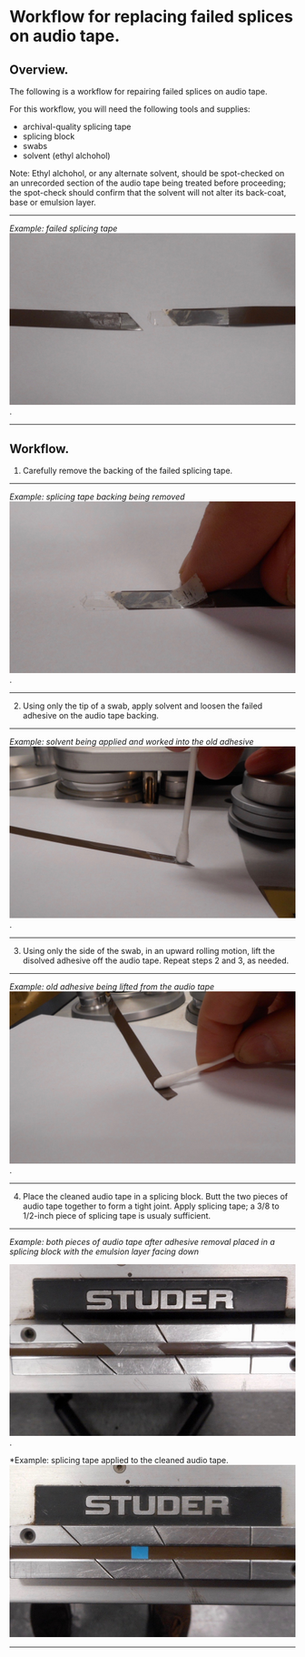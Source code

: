 # Workflow for replacing failed splices on audio tape. 

## Overview. 
The following is a workflow for repairing failed splices on audio tape.  

For this workflow, you will need the following tools and supplies:

  * archival-quality splicing tape  
  * splicing block  
  * swabs  
  * solvent (ethyl alchohol)  



Note: Ethyl alchohol, or any alternate solvent, should be spot-checked on an unrecorded section of the audio tape being treated before proceeding; the spot-check should confirm that the solvent will not alter its back-coat, base or emulsion layer. 
  

---
*Example: failed splicing tape*  
![](splice_1.jpg). 

---
## Workflow. 
1) Carefully remove the backing of the failed splicing tape.  


---  
*Example: splicing tape backing being removed* 
![](splice_2.jpg). 

---

2) Using only the tip of a swab, apply solvent and loosen the failed adhesive on the audio tape backing.  

---
*Example: solvent being applied and worked into the old adhesive*  
![](splice_3.jpg).   

---

3) Using only the side of the swab, in an upward rolling motion, lift the disolved adhesive off the audio tape.  Repeat steps 2 and 3, as needed.

---
*Example: old adhesive being lifted from the audio tape*  
![](splice_4.jpg).  

---
4) Place the cleaned audio tape in a splicing block.  Butt the two pieces of audio tape together to form a tight joint. Apply splicing tape; a 3/8 to 1/2-inch piece of splicing tape is usualy sufficient.  
  
  
---
*Example: both pieces of audio tape after adhesive removal placed in a splicing block with the emulsion layer facing down*  

  ![](splice_5.jpg). 
    
*Example: splicing tape applied to the cleaned audio tape.  
  ![](splice_6.jpg)
   
--- 
 
